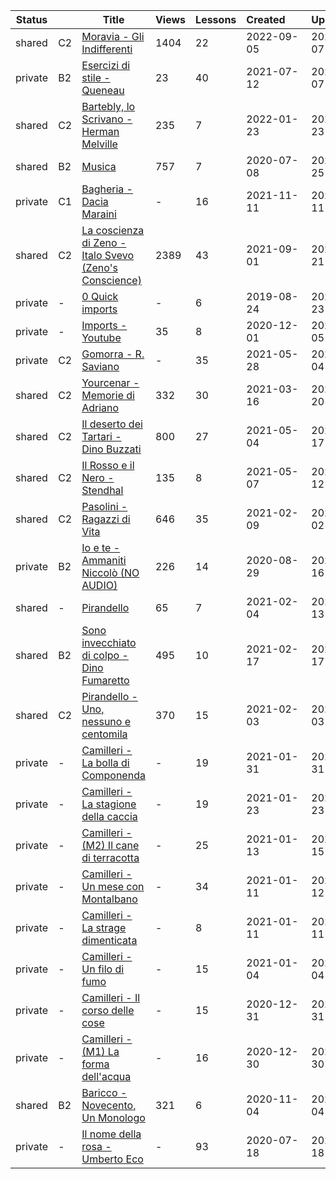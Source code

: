 |Status| |Title|Views|Lessons|Created&nbsp;&nbsp;&nbsp;&nbsp;&nbsp;&nbsp;|Updated&nbsp;&nbsp;&nbsp;&nbsp;&nbsp;&nbsp;|
|-|-|-|-|-|-|-|
|shared|C2|[Moravia - Gli Indifferenti](https://www.lingq.com/en/learn/it/web/library/course/1138389)|1404|22|2022-09-05|2022-09-07
|private|B2|[Esercizi di stile - Queneau](https://www.lingq.com/en/learn/it/web/library/course/881365)|23|40|2021-07-12|2022-02-07
|shared|C2|[Bartebly, lo Scrivano - Herman Melville](https://www.lingq.com/en/learn/it/web/library/course/1003925)|235|7|2022-01-23|2022-01-23
|shared|B2|[Musica](https://www.lingq.com/en/learn/it/web/library/course/757554)|757|7|2020-07-08|2021-12-25
|private|C1|[Bagheria - Dacia Maraini](https://www.lingq.com/en/learn/it/web/library/course/957126)|-|16|2021-11-11|2021-11-11
|shared|C2|[La coscienza di Zeno - Italo Svevo (Zeno's Conscience)](https://www.lingq.com/en/learn/it/web/library/course/909521)|2389|43|2021-09-01|2021-10-21
|private|-|[0 Quick imports](https://www.lingq.com/en/learn/it/web/library/course/498135)|-|6|2019-08-24|2021-07-23
|private|-|[Imports - Youtube](https://www.lingq.com/en/learn/it/web/library/course/769012)|35|8|2020-12-01|2021-07-05
|private|C2|[Gomorra - R. Saviano](https://www.lingq.com/en/learn/it/web/library/course/855106)|-|35|2021-05-28|2021-06-04
|shared|C2|[Yourcenar - Memorie di Adriano](https://www.lingq.com/en/learn/it/web/library/course/811529)|332|30|2021-03-16|2021-05-20
|shared|C2|[Il deserto dei Tartari - Dino Buzzati](https://www.lingq.com/en/learn/it/web/library/course/841433)|800|27|2021-05-04|2021-05-17
|shared|C2|[Il Rosso e il Nero - Stendhal](https://www.lingq.com/en/learn/it/web/library/course/843060)|135|8|2021-05-07|2021-05-12
|shared|C2|[Pasolini - Ragazzi di Vita](https://www.lingq.com/en/learn/it/web/library/course/786516)|646|35|2021-02-09|2021-04-02
|private|B2|[Io e te - Ammaniti Niccolò (NO AUDIO)](https://www.lingq.com/en/learn/it/web/library/course/686244)|226|14|2020-08-29|2021-03-16
|shared|-|[Pirandello](https://www.lingq.com/en/learn/it/web/library/course/783106)|65|7|2021-02-04|2021-03-13
|shared|B2|[Sono invecchiato di colpo - Dino Fumaretto](https://www.lingq.com/en/learn/it/web/library/course/793101)|495|10|2021-02-17|2021-02-17
|shared|C2|[Pirandello - Uno, nessuno e centomila](https://www.lingq.com/en/learn/it/web/library/course/782324)|370|15|2021-02-03|2021-02-03
|private|-|[Camilleri - La bolla di Componenda](https://www.lingq.com/en/learn/it/web/library/course/780144)|-|19|2021-01-31|2021-01-31
|private|-|[Camilleri - La stagione della caccia](https://www.lingq.com/en/learn/it/web/library/course/774275)|-|19|2021-01-23|2021-01-23
|private|-|[Camilleri - (M2) Il cane di terracotta](https://www.lingq.com/en/learn/it/web/library/course/768430)|-|25|2021-01-13|2021-01-15
|private|-|[Camilleri - Un mese con Montalbano](https://www.lingq.com/en/learn/it/web/library/course/767043)|-|34|2021-01-11|2021-01-12
|private|-|[Camilleri - La strage dimenticata](https://www.lingq.com/en/learn/it/web/library/course/767131)|-|8|2021-01-11|2021-01-11
|private|-|[Camilleri - Un filo di fumo](https://www.lingq.com/en/learn/it/web/library/course/762019)|-|15|2021-01-04|2021-01-04
|private|-|[Camilleri - Il corso delle cose](https://www.lingq.com/en/learn/it/web/library/course/759287)|-|15|2020-12-31|2020-12-31
|private|-|[Camilleri - (M1) La forma dell'acqua](https://www.lingq.com/en/learn/it/web/library/course/758882)|-|16|2020-12-30|2020-12-30
|shared|B2|[Baricco - Novecento, Un Monologo](https://www.lingq.com/en/learn/it/web/library/course/723986)|321|6|2020-11-04|2020-11-04
|private|-|[Il nome della rosa - Umberto Eco](https://www.lingq.com/en/learn/it/web/library/course/664945)|-|93|2020-07-18|2020-07-18
